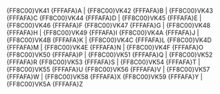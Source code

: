 {FF8C00}VK41 {FFFAFA}A | {FF8C00}VK42 {FFFAFA}B | {FF8C00}VK43 {FFFAFA}C
{FF8C00}VK44 {FFFAFA}D | {FF8C00}VK45 {FFFAFA}E | {FF8C00}VK46 {FFFAFA}F
{FF8C00}VK47 {FFFAFA}G | {FF8C00}VK48 {FFFAFA}H | {FF8C00}VK49 {FFFAFA}I
{FF8C00}VK4A {FFFAFA}J | {FF8C00}VK4B {FFFAFA}K | {FF8C00}VK4C {FFFAFA}L
{FF8C00}VK4D {FFFAFA}M | {FF8C00}VK4E {FFFAFA}N | {FF8C00}VK4F {FFFAFA}O
{FF8C00}VK50 {FFFAFA}P | {FF8C00}VK51 {FFFAFA}Q | {FF8C00}VK52 {FFFAFA}R
{FF8C00}VK53 {FFFAFA}S | {FF8C00}VK54 {FFFAFA}T | {FF8C00}VK55 {FFFAFA}U
{FF8C00}VK56 {FFFAFA}V | {FF8C00}VK57 {FFFAFA}W | {FF8C00}VK58 {FFFAFA}X
{FF8C00}VK59 {FFFAFA}Y | {FF8C00}VK5A {FFFAFA}Z
